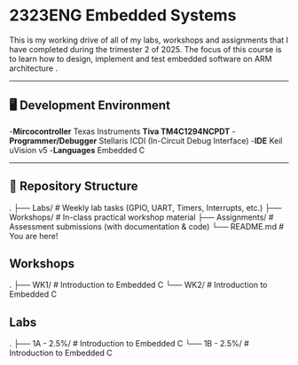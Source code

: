 # 2323ENG Embedded Systems
This is my working drive of all of my labs, workshops and assignments that I have completed
during the trimester 2 of 2025. The focus of this course is to learn how to design, implement and
test embedded software on ARM architecture .

---

## 🖥️ Development Environment

-**Mircocontroller** Texas Instruments **Tiva TM4C1294NCPDT**
-**Programmer/Debugger** Stellaris ICDI (In-Circuit Debug Interface)
-**IDE** Keil uVision v5
-**Languages** Embedded C

---

## 📂 Repository Structure

.
├── Labs/           # Weekly lab tasks (GPIO, UART, Timers, Interrupts, etc.)
├── Workshops/      # In-class practical workshop material
├── Assignments/    # Assessment submissions (with documentation & code)
└── README.md       # You are here!

## Workshops
.
├── WK1/            #  Introduction to Embedded C
└── WK2/     	     #  Introduction to Embedded C

## Labs
.
├── 1A - 2.5%/      # Introduction to Embedded C
└── 1B - 2.5%/      # Introduction to Embedded C 
